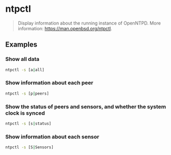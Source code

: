 # ntpctl

> Display information about the running instance of OpenNTPD. More information: <https://man.openbsd.org/ntpctl>.

## Examples

### Show all data

```bash
ntpctl -s [a|all]
```

### Show information about each peer

```bash
ntpctl -s [p|peers]
```

### Show the status of peers and sensors, and whether the system clock is synced

```bash
ntpctl -s [s|status]
```

### Show information about each sensor

```bash
ntpctl -s [S|Sensors]
```
